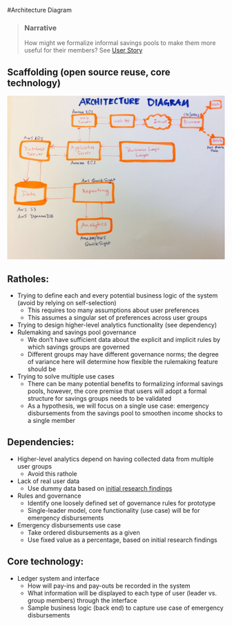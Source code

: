 #Architecture Diagram

> ### Narrative
> How might we formalize informal savings pools to make them more useful for their members?
> See [User Story](https://github.com/Cash-Economy/BMGF/blob/master/Artifacts/elements/storyboard/Storyboard%20v1.jpg)

## Scaffolding (open source reuse, core technology)
![Architecture Diagram](https://github.com/Cash-Economy/BMGF/blob/master/Artifacts/elements/architecture-diagram/architecture%20diagram%20v1.jpeg "Version 1 of Architecture Diagram")

## Ratholes:
- Trying to define each and every potential business logic of the system (avoid by relying on self-selection)
    - This requires too many assumptions about user preferences
    - This assumes a singular set of preferences across user groups
- Trying to design higher-level analytics functionality (see dependency)
- Rulemaking and savings pool governance
    - We don’t have sufficient data about the explicit and implicit rules by which savings groups are governed
    - Different groups may have different governance norms; the degree of variance here will determine how flexible the rulemaking feature should be
- Trying to solve multiple use cases
    - There can be many potential benefits to formalizing informal savings pools, however, the core premise that users will adopt a formal structure for savings groups needs to be validated
    - As a hypothesis, we will focus on a single use case: emergency disbursements from the savings pool to smoothen income shocks to a single member

## Dependencies:
- Higher-level analytics depend on having collected data from multiple user groups
    - Avoid this rathole
- Lack of real user data
    - Use dummy data based on [initial research findings]()
- Rules and governance
    - Identify one loosely defined set of governance rules for prototype
    - Single-leader model, core functionality (use case) will be for emergency disbursements
- Emergency disbursements use case
    - Take ordered disbursements as a given
    - Use fixed value as a percentage, based on initial research findings

## Core technology:
- Ledger system and interface
    - How will pay-ins and pay-outs be recorded in the system
    - What information will be displayed to each type of user (leader vs. group members) through the interface
    - Sample business logic (back end) to capture use case of emergency disbursements
